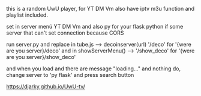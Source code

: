 this is a random UwU player, for YT DM Vm also have iptv m3u function and playlist included. 

set in server menú YT DM Vm and also py for your flask python if some server that can't set connection because CORS

run server.py and replace in tube.js --> decoinserver(url) '/deco' for '{were are you server}/deco' and in  showServerMenu() --> '/show_deco' for '{were are you server}/show_deco'

and when you load and there are message "loading..." and nothing do, change server to 'py flask' and press search button 


https://djarky.github.io/UwU-tv/

